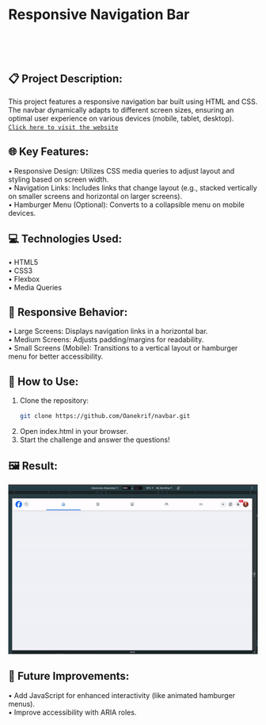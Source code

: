 # Responsive Navigation Bar</br><br><br>


## 📋 Project Description:
This project features a responsive navigation bar built using HTML and CSS. The navbar dynamically adapts to different screen sizes, ensuring an optimal user experience on various devices (mobile, tablet, desktop).<br> [`Click here to visit the website`](https://oanekrif.github.io/navbar/) <br>

## 🌐 Key Features:
• Responsive Design: Utilizes CSS media queries to adjust layout and styling based on screen width.</br>
• Navigation Links: Includes links that change layout (e.g., stacked vertically on smaller screens and horizontal on larger screens).</br>
• Hamburger Menu (Optional): Converts to a collapsible menu on mobile devices.</br>

## 💻 Technologies Used:
• HTML5</br>
• CSS3</br>
• Flexbox</br>
• Media Queries</br>

## 📱 Responsive Behavior:
• Large Screens: Displays navigation links in a horizontal bar.</br>
• Medium Screens: Adjusts padding/margins for readability.</br>
• Small Screens (Mobile): Transitions to a vertical layout or hamburger menu for better accessibility.</br>

## 🚀 **How to Use:**
1. Clone the repository:
    ```bash
   git clone https://github.com/Oanekrif/navbar.git
2. Open index.html in your browser.
3. Start the challenge and answer the questions!

## 🖼️ Result:

![web Overview](https://github.com/Oanekrif/navbar/blob/master/src/navbar-gif.gif)

## 🎯 Future Improvements:
• Add JavaScript for enhanced interactivity (like animated hamburger menus).</br>
• Improve accessibility with ARIA roles.</br>
